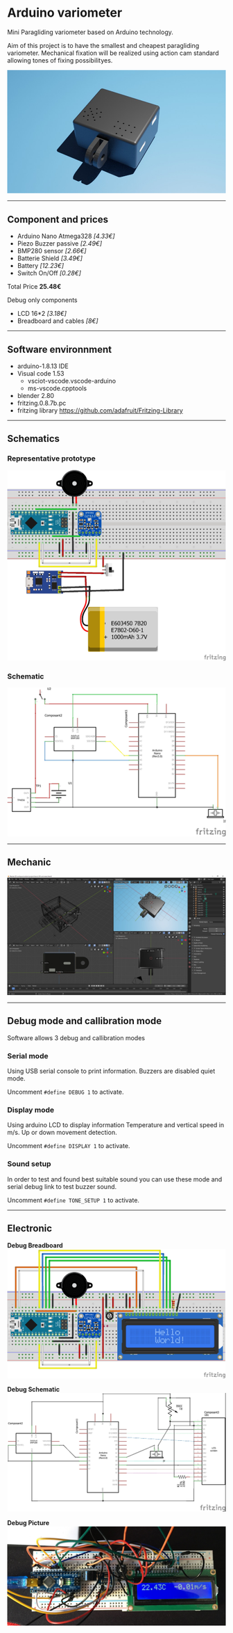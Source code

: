 # Arduino variometer

Mini Paragliding variometer based on Arduino technology.

Aim of this project is to have the smallest and cheapest paragliding variometer.
Mechanical fixation will be realized using action cam standard allowing tones of fixing possibilityes.

![circuit](./3D/render.jpg)

-----------------------------------------------------------------------

## Component and prices

* Arduino Nano Atmega328 *[4.33€]*
* Piezo Buzzer passive *[2.49€]*
* BMP280 sensor *[2.66€]*
* Batterie Shield *[3.49€]*
* Battery *[12.23€]*
* Switch On/Off *[0.28€]*

Total Price **25.48€**

Debug only components
* LCD 16*2 *[3.18€]*
* Breadboard and cables *[8€]*

-----------------------------------------------------------------------

## Software environnment

* arduino-1.8.13 IDE
* Visual code 1.53
    * vsciot-vscode.vscode-arduino
    * ms-vscode.cpptools
* blender 2.80
* fritzing.0.8.7b.pc
* fritzing library https://github.com/adafruit/Fritzing-Library

-----------------------------------------------------------------------

## Schematics

### Representative prototype

![normal](./schematic/normal.jpg)

### Schematic

![schem](./schematic/schematic_normal.jpg)

-----------------------------------------------------------------------

## Mechanic

![meca](./3D/meca.jpg)

-----------------------------------------------------------------------

## Debug mode and callibration mode

Software allows 3 debug and callibration modes

### Serial mode

Using USB serial console to print information. Buzzers are disabled quiet mode.

Uncomment ```#define DEBUG 1``` to activate.

### Display mode

Using arduino LCD to display information
Temperature and vertical speed in m/s.
Up or down movement detection.

Uncomment ```#define DISPLAY 1``` to activate.

### Sound setup

In order to test and found best suitable sound you can use these mode and serial debug link to test buzzer sound.

Uncomment ```#define TONE_SETUP 1``` to activate.

-----------------------------------------------------------------------

## Electronic

**Debug Breadboard**
![circuit](./schematic/display.png)

**Debug Schematic**
![schematic](./schematic/schematic_display.jpg)

**Debug Picture**
![proto](./schematic/proto1.png)
